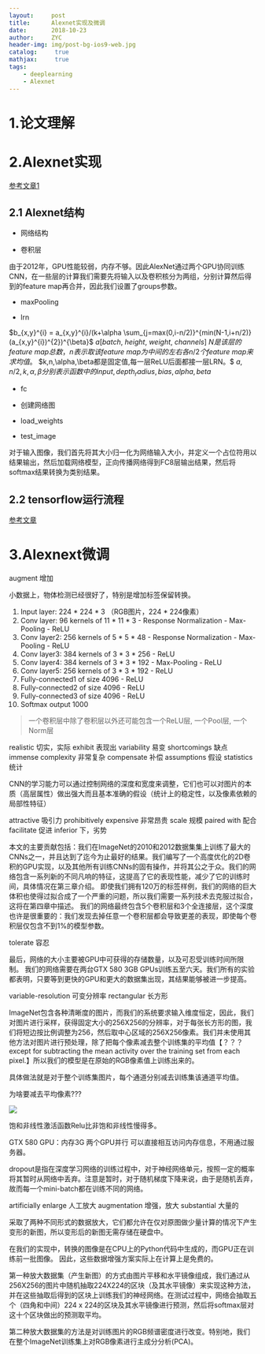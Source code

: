 ```yaml
---
layout:     post
title:      Alexnet实现及微调
date:       2018-10-23
author:     ZYC
header-img: img/post-bg-ios9-web.jpg
catalog: 	 true
mathjax:     true
tags:
    - deeplearning
    - Alexnet
---
```


# 1.论文理解


# 2.Alexnet实现
[参考文章1](https://zhuanlan.zhihu.com/p/27381582)

## 2.1 Alexnet结构

- 网络结构



- 卷积层

由于2012年，GPU性能较弱，内存不够。因此AlexNet通过两个GPU协同训练CNN，在一些层的计算我们需要先将输入以及卷积核分为两组，分别计算然后得到的feature map再合并，因此我们设置了groups参数。



- maxPooling


- lrn

$b_{x,y}^{i} = a_{x,y}^{i}/(k+\alpha \sum_{j=max(0,i-n/2)}^{min(N-1,i+n/2)}(a_{x,y}^{i})^{2})^{\beta}$
$a[batch,\ height,\ weight,\ channels]$
$N是该层的feature\ map总数，n表示取该feature\ map为中间的左右各n/2个feature\ map来求均值。$
$k,n,\alpha,\beta都是固定值,每一层ReLU后面都接一层LRN。$
$a,n/2,k,α,β分别表示函数中的input,depth_radius,bias,alpha,beta$

- fc

- 创建网络图

- load_weights

- test_image

对于输入图像，我们首先将其大小归一化为网络输入大小，并定义一个占位符用以结果输出，然后加载网络模型，正向传播网络得到FC8层输出结果，然后将softmax结果转换为类别结果。



## 2.2 tensorflow运行流程
[参考文章](https://blog.csdn.net/u014595019/article/details/52677412)



# 3.Alexnext微调


augment 增加

小数据上，物体检测已经很好了，特别是增加标签保留转换。

1. Input layer: 224 * 224 * 3 （RGB图片，224 * 224像素）
2. Conv layer: 96 kernels of 11 * 11 * 3 - Response Normalization - Max-Pooling - ReLU
3. Conv layer2: 256 kernels of 5 * 5 * 48 - Response Normalization - Max-Pooling - ReLU
4. Conv layer3: 384 kernels of 3 * 3 * 256 - ReLU
5. Conv layer4: 384 kernels of 3 * 3 * 192 - Max-Pooling - ReLU
6. Conv layer5: 256 kernels of 3 * 3 * 192 - ReLU
7. Fully-connected1 of size 4096 - ReLU
8. Fully-connected2 of size 4096 - ReLU
9. Fully-connected3 of size 4096 - ReLU
10. Softmax output 1000

>一个卷积层中除了卷积层以外还可能包含一个ReLU层, 一个Pool层, 一个Norm层


realistic 切实，实际
exhibit 表现出
variability 易变
shortcomings 缺点
immense complexity 非常复杂
compensate 补偿
assumptions 假设
statistics 统计

CNN的学习能力可以通过控制网络的深度和宽度来调整，它们也可以对图片的本质（高层属性）做出强大而且基本准确的假设（统计上的稳定性，以及像素依赖的局部性特征）

attractive 吸引力
prohibitively expensive 非常昂贵
scale 规模
paired with 配合
facilitate 促进
inferior 下，劣势

本文的主要贡献包括：我们在ImageNet的2010和2012数据集集上训练了最大的CNNs之一，并且达到了迄今为止最好的结果。我们编写了一个高度优化的2D卷积的GPU实现，以及其他所有训练CNNs的固有操作，并将其公之于众。我们的网络包含一系列新的不同凡响的特征，这提高了它的表现性能，减少了它的训练时间，具体情况在第三章介绍。
即使我们拥有120万的标签样例，我们的网络的巨大体积也使得过拟合成了一个严重的问题，所以我们需要一系列技术去克服过拟合，这将在第四章中描述。
我们的网络最终包含5个卷积层和3个全连接层，这个深度也许是很重要的：我们发现去掉任意一个卷积层都会导致更差的表现，即使每个卷积层仅包含不到1%的模型参数。


tolerate 容忍

最后，网络的大小主要被GPU中可获得的存储数量，以及可忍受训练时间所限制。
我们的网络需要在两台GTX 580 3GB GPUs训练五至六天。我们所有的实验都表明，只要等到更快的GPU和更大的数据集出现，其结果能够被进一步提高。

variable-resolution  可变分辨率
rectangular 长方形

ImageNet包含各种清晰度的图片，而我们的系统要求输入维度恒定，因此，我们对图片进行采样，获得固定大小的256X256的分辨率，对于每张长方形的图，我们将短边按比例调整为256，然后取中心区域的256X256像素。我们并未使用其他方法对图片进行预处理，除了把每个像素减去整个训练集的平均值【？？？except for subtracting the mean activity over the training set from each pixel.】所以我们的模型是在原始的RGB像素值上训练出来的。

具体做法就是对于整个训练集图片，每个通道分别减去训练集该通道平均值。

为啥要减去平均像素???

![](file:///home/yuchao/%E5%9B%BE%E7%89%87/%E9%80%89%E5%8C%BA_009.png)

饱和非线性激活函数Relu比非饱和非线性慢得多。

GTX 580 GPU：内存3G
两个GPU并行
可以直接相互访问内存信息，不用通过服务器。

dropout是指在深度学习网络的训练过程中，对于神经网络单元，按照一定的概率将其暂时从网络中丢弃。注意是暂时，对于随机梯度下降来说，由于是随机丢弃，故而每一个mini-batch都在训练不同的网络。

artificially enlarge  人工放大
augmentation  增强，放大
substantial	大量的

采取了两种不同形式的数据放大，它们都允许在仅对原图做少量计算的情况下产生变形的新图，所以变形后的新图无需存储在硬盘中。

在我们的实现中，转换的图像是在CPU上的Python代码中生成的，而GPU正在训练前一批图像。 因此，这些数据增强方案实际上在计算上是免费的。

第一种放大数据集（产生新图）的方式由图片平移和水平镜像组成，我们通过从256X256的图片中随机抽取224X224的区块（及其水平镜像）来实现这种方法，并在这些抽取后得到的区块上训练我们的神经网络。在测试过程中，网络会抽取五个（四角和中间）224 x 224的区块及其水平镜像进行预测，然后将softmax层对这十个区块做出的预测取平均。

第二种放大数据集的方法是对训练图片的RGB频谱密度进行改变。特别地，我们在整个ImageNet训练集上对RGB像素进行主成分分析(PCA)。

